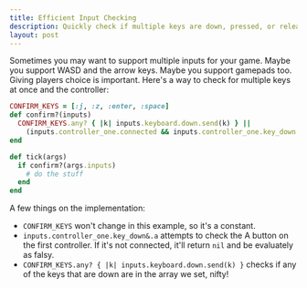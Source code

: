 ```yaml
---
title: Efficient Input Checking
description: Quickly check if multiple keys are down, pressed, or released.
layout: post
---
```


Sometimes you may want to support multiple inputs for your game. Maybe you support WASD and the arrow keys. Maybe you support gamepads too. Giving players choice is important. Here's a way to check for multiple keys at once and the controller:

``` ruby
CONFIRM_KEYS = [:j, :z, :enter, :space]
def confirm?(inputs)
  CONFIRM_KEYS.any? { |k| inputs.keyboard.down.send(k) } ||
    (inputs.controller_one.connected && inputs.controller_one.key_down.a)
end

def tick(args)
  if confirm?(args.inputs)
    # do the stuff
  end
end
```

A few things on the implementation:

- `CONFIRM_KEYS` won't change in this example, so it's a constant.
- `inputs.controller_one.key_down&.a` attempts to check the A button on the first controller. If it's not connected, it'll return `nil` and be evaluately as falsy.
- `CONFIRM_KEYS.any? { |k| inputs.keyboard.down.send(k) }` checks if any of the keys that are down are in the array we set, nifty!

